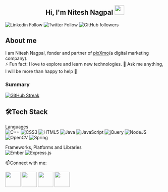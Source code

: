 <h2 align="center">Hi, I'm Nitesh Nagpal  <img src="https://user-images.githubusercontent.com/39955420/147578264-bae0526c-028a-49d2-8af8-d08bb4edbd2a.gif" height="30" width="30"></h2>
 
![Linkedin Follow](https://img.shields.io/badge/LinkedIn-2.5k-blue?style=social&logo=linkedin)
![Twitter Follow](https://img.shields.io/twitter/follow/_niteshnagpal_?style=social) 
![GitHub followers](https://img.shields.io/github/followers/nagpalnitesh?style=social)

<!-- Banner -->

<h2>About me</h2>

I am Nitesh Nagpal, fonder and partner of [pixXmo](https://github.com/linkedin)(a digital marketing company).
</br>
⚡ Fun fact: I love to explore and learn new technologies.
💬 Ask me anything, I will be more than happy to help 🤗

<h3>Summary</h3>

[![GitHub Streak](https://github-readme-streak-stats.herokuapp.com?user=nagpalnitesh&theme=prussian&hide_border=true&date_format=M%20j%5B%2C%20Y%5D)](https://git.io/streak-stats)

<h2>🛠Tech Stack</h2>

Languages  
![C++](https://img.shields.io/badge/c++-%2300599C.svg?style=for-the-badge&logo=c%2B%2B&logoColor=white)
![CSS3](https://img.shields.io/badge/css3-%231572B6.svg?style=for-the-badge&logo=css3&logoColor=white)
![HTML5](https://img.shields.io/badge/html5-%23E34F26.svg?style=for-the-badge&logo=html5&logoColor=white)
![Java](https://img.shields.io/badge/java-%23ED8B00.svg?style=for-the-badge&logo=java&logoColor=white)
![JavaScript](https://img.shields.io/badge/javascript-%23323330.svg?style=for-the-badge&logo=javascript&logoColor=%23F7DF1E)
![jQuery](https://img.shields.io/badge/jquery-%230769AD.svg?style=for-the-badge&logo=jquery&logoColor=white)
![NodeJS](https://img.shields.io/badge/node.js-6DA55F?style=for-the-badge&logo=node.js&logoColor=white)
![OpenCV](https://img.shields.io/badge/opencv-%23white.svg?style=for-the-badge&logo=opencv&logoColor=white)
![Spring](https://img.shields.io/badge/spring-%236DB33F.svg?style=for-the-badge&logo=spring&logoColor=white)

Frameworks, Platforms and Libraries  
![Ember](https://img.shields.io/badge/ember-1C1E24?style=for-the-badge&logo=ember.js&logoColor=#D04A37)
![Express.js](https://img.shields.io/badge/express.js-%23404d59.svg?style=for-the-badge&logo=express&logoColor=%2361DAFB)

📫Connect with me:

[<img src="https://user-images.githubusercontent.com/22131139/147733108-1611082a-011d-43c2-a2ea-2b67da60bf63.png" height="48" width="48">](https://www.linkedin.com/in/nagpalnitesh/)
[<img src="https://user-images.githubusercontent.com/22131139/147733102-dbf89043-64d5-4297-9c19-d62e96125194.png" height="48" width="48">](https://twitter.com/_niteshnagpal_)
[<img src="https://user-images.githubusercontent.com/22131139/147733114-3459ff7d-54dc-403c-84e4-d3a65db319cf.png" height="48" width="48">](mailto:niteshnagpal@outlook.com)
[<img src="https://user-images.githubusercontent.com/22131139/147733111-d4810b2f-13d3-4b12-9f34-2be52d751c3a.png" height="48" width="48" style="color:blue">](https://www.instagram.com/_niteshnagpal_/)
